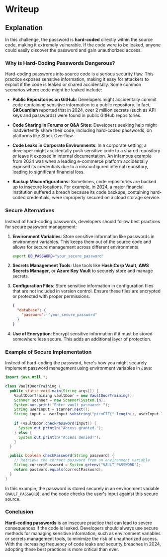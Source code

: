 # Writeup

## Explanation

In this challenge, the password is **hard-coded** directly within the source code, making it extremely vulnerable. If the code were to be leaked, anyone could easily discover the password and gain unauthorized access.

### Why is Hard-Coding Passwords Dangerous?

Hard-coding passwords into source code is a serious security flaw. This practice exposes sensitive information, making it easy for attackers to exploit if the code is leaked or shared accidentally. Some common scenarios where code might be leaked include:

- **Public Repositories on GitHub**: Developers might accidentally commit code containing sensitive information to a public repository. In fact, **GitGuardian** reported that in 2024, over 2 million secrets (such as API keys and passwords) were found in public GitHub repositories.
  
- **Code Sharing in Forums or Q&A Sites**: Developers seeking help might inadvertently share their code, including hard-coded passwords, on platforms like Stack Overflow.

- **Code Leaks in Corporate Environments**: In a corporate setting, a developer might accidentally push sensitive code to a shared repository or leave it exposed in internal documentation. An infamous example from 2024 was when a leading e-commerce platform accidentally exposed its credentials due to a misconfigured internal repository, leading to significant financial loss.

- **Backup Misconfigurations**: Sometimes, code repositories are backed up to insecure locations. For example, in 2024, a major financial institution suffered a breach because its code backups, containing hard-coded credentials, were improperly secured on a cloud storage service.

### Secure Alternatives

Instead of hard-coding passwords, developers should follow best practices for secure password management:

1. **Environment Variables**: Store sensitive information like passwords in environment variables. This keeps them out of the source code and allows for secure management across different environments.

    ```bash
    export DB_PASSWORD="your_secure_password"
    ```

2. **Secrets Management Tools**: Use tools like **HashiCorp Vault**, **AWS Secrets Manager**, or **Azure Key Vault** to securely store and manage secrets.

3. **Configuration Files**: Store sensitive information in configuration files that are not included in version control. Ensure these files are encrypted or protected with proper permissions.

    ```json
    {
      "database": {
        "password": "your_secure_password"
      }
    }
    ```

4. **Use of Encryption**: Encrypt sensitive information if it must be stored somewhere less secure. This adds an additional layer of protection.

### Example of Secure Implementation

Instead of hard-coding the password, here's how you might securely implement password management using environment variables in Java:

```java
import java.util.*;

class VaultDoorTraining {
  public static void main(String args[]) {
    VaultDoorTraining vaultDoor = new VaultDoorTraining();
    Scanner scanner = new Scanner(System.in); 
    System.out.print("Enter vault password: ");
    String userInput = scanner.next();
    String input = userInput.substring("picoCTF{".length(), userInput.length() - 1);
    
    if (vaultDoor.checkPassword(input)) {
      System.out.println("Access granted.");
    } else {
      System.out.println("Access denied!");
    }
  }

  public boolean checkPassword(String password) {
    // Retrieve the correct password from an environment variable
    String correctPassword = System.getenv("VAULT_PASSWORD");
    return password.equals(correctPassword);
  }
}
```

In this example, the password is stored securely in an environment variable (`VAULT_PASSWORD`), and the code checks the user's input against this secure source.

### Conclusion

**Hard-coding passwords** is an insecure practice that can lead to severe consequences if the code is leaked. Developers should always use secure methods for managing sensitive information, such as environment variables or secrets management tools, to minimize the risk of unauthorized access. With the increasing frequency of code leaks and security breaches in 2024, adopting these best practices is more critical than ever.

